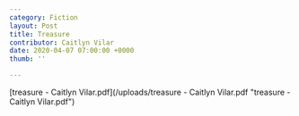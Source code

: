 ```yaml
---
category: Fiction
layout: Post
title: Treasure
contributor: Caitlyn Vilar
date: 2020-04-07 07:00:00 +0000
thumb: ''

---
```

[treasure - Caitlyn Vilar.pdf](/uploads/treasure - Caitlyn Vilar.pdf "treasure - Caitlyn Vilar.pdf")